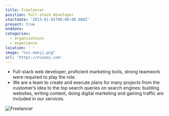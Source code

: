 ```yaml
---
title: Freelancer
position: Full-stack Developer
startdate: '2015-01-01T00:00:00.000Z'
present: true
enddate:
categories:
  - organizations
  - experience
location: ' '
image: "nvi-emoji.png"
url: 'https://nvimai.com'
---
```

* Full-stack web developer, proficient marketing tools, strong teamwork were required to play the role.
* We are a team to create and execute plans for many projects from the customer’s idea to the top search queries on search engines: building websites, writing content, doing digital marketing and gaining traffic are included in our services.

![Freelancer](/images/nhat-working.png)
